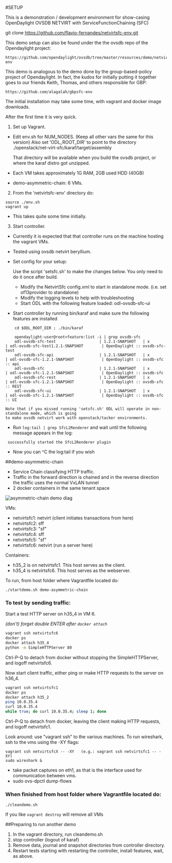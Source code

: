 #SETUP

This is a demonstration / development environment for show-casing OpenDaylight OVSDB NETVIRT with ServiceFunctionChaining (SFC)

git clone https://github.com/flavio-fernandes/netvirtsfc-env.git

This demo setup can also be found under the the ovsdb repo of the Opendaylight project:

```
https://github.com/opendaylight/ovsdb/tree/master/resources/demo/netvirtsfc-env
```

This demo is analogous to the demo done by the group-based-policy project of Opendaylight. In fact, the kudos
for initially putting it together goes to our friends Keith, Thomas, and others responsible for GBP:

```
https://github.com/alagalah/gbpsfc-env
```

The initial installation may take some time, with vagrant and docker image downloads. 

After the first time it is very quick.

1. Set up Vagrant. 
  * Edit env.sh for NUM_NODES. (Keep all other vars the same for this version)
    Also set 'ODL_ROOT_DIR' to point to the directory ./openstack/net-virt-sfc/karaf/target/assembly

    That directory will be available when you build the ovsdb project, or where the karaf distro
    got unzipped.

  * Each VM takes approximately 1G RAM, 2GB used HDD (40GB)

  * demo-asymmetric-chain: 6 VMs.

2. From the 'netvirtsfc-env' directory do:
```
source ./env.sh
vagrant up
```
  * This takes quite some time initially. 

3. Start controller.
  * Currently it is expected that that controller runs on the machine hosting the vagrant VMs.
  * Tested using ovsdb netvirt beryllium.

  * Set config for your setup:

    Use the script 'setsfc.sh' to make the changes below. You only need to do it once after build.

    * Modify the NetvirtSfc config.xml to start in standalone mode. (i.e. set of13provider to standalone)
    * Modify the logging levels to help with troubleshooting
    * Start ODL with the following feature loaded:  odl-ovsdb-sfc-ui

  * Start controller by running bin/karaf and make sure the following features are installed
```
    cd $ODL_ROOT_DIR ; ./bin/karaf
```

```
    opendaylight-user@root>feature:list -i | grep ovsdb-sfc
    odl-ovsdb-sfc-test                   | 1.2.1-SNAPSHOT   | x         | odl-ovsdb-sfc-test1.2.1-SNAPSHOT        | OpenDaylight :: ovsdb-sfc-test
    odl-ovsdb-sfc-api                    | 1.2.1-SNAPSHOT   | x         | odl-ovsdb-sfc-1.2.1-SNAPSHOT            | OpenDaylight :: ovsdb-sfc :: api
    odl-ovsdb-sfc                        | 1.2.1-SNAPSHOT   | x         | odl-ovsdb-sfc-1.2.1-SNAPSHOT            | OpenDaylight :: ovsdb-sfc
    odl-ovsdb-sfc-rest                   | 1.2.1-SNAPSHOT   | x         | odl-ovsdb-sfc-1.2.1-SNAPSHOT            | OpenDaylight :: ovsdb-sfc :: REST
    odl-ovsdb-sfc-ui                     | 1.2.1-SNAPSHOT   | x         | odl-ovsdb-sfc-1.2.1-SNAPSHOT            | OpenDaylight :: ovsdb-sfc :: UI
```

    Note that if you missed running 'setsfc.sh' ODL will operate in non-standalone mode, which is going
    to make ovsdb netvirt work with openstack/tacker environments.

  * Run `log:tail | grep SfcL2Renderer` and wait until the following message appears in the log:
```
 successfully started the SfcL2Renderer plugin
```
  * Now you can ^C the log:tail if you wish

##demo-asymmetric-chain

  * Service Chain classifying HTTP traffic.
  * Traffic in the forward direction is chained and in the reverse direction the traffic uses the normal VxLAN tunnel
  * 2 docker containers in the same tenant space

![asymmetric-chain demo diag](https://raw.githubusercontent.com/flavio-fernandes/netvirtsfc-env/master/images/asymmetric-sfc-demo.png)

VMs:
* netvirtsfc1: netvirt (client initiates transactions from here)
* netvirtsfc2: sff
* netvirtsfc3: "sf"
* netvirtsfc4: sff
* netvirtsfc5: "sf"
* netvirtsfc6: netvirt (run a server here)

Containers:
* h35_2 is on netvirtsfc1. This host serves as the client.
* h35_4 is netvirtsfc6. This host serves as the webserver.

To run, from host folder where Vagrantfile located do:

`./startdemo.sh demo-asymmetric-chain`

### To test by sending traffic:
Start a test HTTP server on h35_4 in VM 6.

*(don't) forget double ENTER after `docker attach`*
```bash
vagrant ssh netvirtsfc6
docker ps
docker attach h35_4
python -m SimpleHTTPServer 80
```

Ctrl-P-Q to detach from docker without stopping the SimpleHTTPServer, and logoff netvirtsfc6.

Now start client traffic, either ping or make HTTP requests to the server on h36_4.

```bash
vagrant ssh netvirtsfc1
docker ps
docker attach h35_2
ping 10.0.35.4
curl 10.0.35.4
while true; do curl 10.0.35.4; sleep 1; done
```

Ctrl-P-Q to detach from docker, leaving the client making HTTP requests, and logoff netvirtsfc1.

Look around: use "vagrant ssh" to the various machines. To run wireshark, ssh to the vms using the -XY flags:
```
vagrant ssh netvirtsfcX -- -XY   (e.g.: vagrant ssh netvirtsfc1 -- -XY)
sudo wireshark &
```

 * take packet captures on eth1, as that is the interface used for communication between vms.
 * sudo ovs-dpctl dump-flows


### When finished from host folder where Vagrantfile located do:

`./cleandemo.sh`

If you like `vagrant destroy` will remove all VMs

##Preparing to run another demo
1. In the vagrant directory, run cleandemo.sh
2. stop controller (logout of karaf)
3. Remove data, journal and snapshot directories from controller directory.
4. Restart tests starting with restarting the controller, install features, wait, as above.
